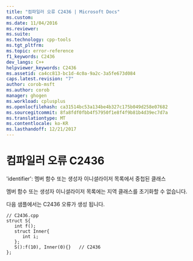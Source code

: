 ```yaml
---
title: "컴파일러 오류 C2436 | Microsoft Docs"
ms.custom: 
ms.date: 11/04/2016
ms.reviewer: 
ms.suite: 
ms.technology: cpp-tools
ms.tgt_pltfrm: 
ms.topic: error-reference
f1_keywords: C2436
dev_langs: C++
helpviewer_keywords: C2436
ms.assetid: ca4cc813-bc1d-4c0a-9a2c-3a5fe673d084
caps.latest.revision: "7"
author: corob-msft
ms.author: corob
manager: ghogen
ms.workload: cplusplus
ms.openlocfilehash: ca31514bc53a134be4b327c175b049d258e07682
ms.sourcegitcommit: 8fa8fdf0fbb4f57950f1e8f4f9b81b4d39ec7d7a
ms.translationtype: MT
ms.contentlocale: ko-KR
ms.lasthandoff: 12/21/2017
---
```

# <a name="compiler-error-c2436"></a>컴파일러 오류 C2436
'identifier': 멤버 함수 또는 생성자 이니셜라이저 목록에서 중첩된 클래스  
  
 멤버 함수 또는 생성자 이니셜라이저 목록에는 지역 클래스를 초기화할 수 없습니다.  
  
 다음 샘플에서는 C2436 오류가 생성 됩니다.  
  
```  
// C2436.cpp  
struct S{  
   int f();  
   struct Inner{  
      int i;  
   };  
   S():f(10), Inner(0){}   // C2436  
};  
```